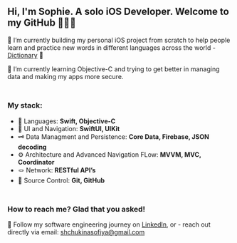 ## Hi, I'm Sophie. A solo iOS Developer. Welcome to my GitHub 👩🏽‍💻
🔭 I’m currently building my personal iOS project from scratch to help people learn and practice new words in different languages across the world - [Dictionary](https://github.com/cyberbitrixx/Dictionary) 💙

🌱 I’m currently learning Objective-C and trying to get better in managing data and making my apps more secure.
<br><br>

##
### My stack:

- 🐥 Languages: **Swift, Objective-C**
- 📱 UI and Navigation: **SwiftUI, UIKit**
- 🗝️ Data Managment and Persistence: **Core Data, Firebase, JSON decoding**
- ⚙️ Architecture and Advanced Navigation FLow: **MVVM, MVC, Coordinator**
- 🪢 Network: **RESTful API’s**
- 🧩 Source Control: **Git, GitHub**
<br><br>

##
### How to reach me? Glad that you asked!
💭 Follow my software engineering journey on [LinkedIn](https://www.linkedin.com/in/sophie-dev/), or - reach out directly via email: shchukinasofiya@gmail.com

<!--
**cyberbitrixx/cyberbitrixx** is a ✨ _special_ ✨ repository because its `README.md` (this file) appears on your GitHub profile.

Here are some ideas to get you started:

- 🔭 I’m currently working on ...
- 🌱 I’m currently learning ...
- 👯 I’m looking to collaborate on ...
- 🤔 I’m looking for help with ...
- 💬 Ask me about ...
- 📫 How to reach me: ...
- 😄 Pronouns: ...
- ⚡ Fun fact: ...
-->
